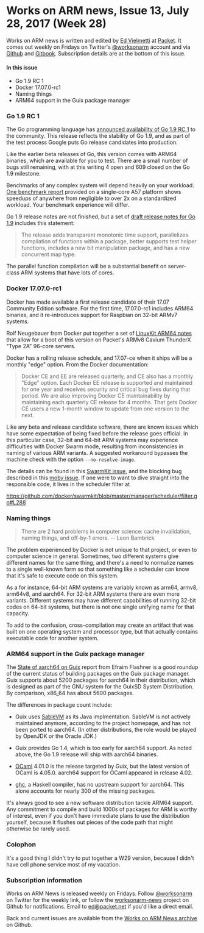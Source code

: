 # Works on ARM news, Issue 13, July 28, 2017 (Week 28)

Works on ARM news is written and edited by [Ed Vielmetti] at [Packet]. It comes out weekly on Fridays on Twitter's [@worksonarm] account and via [Github] and [Gitbook]. Subscription details are at the bottom of this issue.

[Ed Vielmetti]:https://www.packet.net/about/ed-vielmetti/
[Packet]:https://www.packet.net
[@worksonarm]:https://twitter.com/worksonarm
[Github]:http://github.com/vielmetti/worksonarm-news
[Gitbook]:https://vielmetti.gitbooks.io/works-on-arm-news/content/

#### In this issue

* Go 1.9 RC 1
* Docker 17.07.0-rc1
* Naming things
* ARM64 support in the Guix package manager

### Go 1.9 RC 1

The Go programming language has [announced availability of Go 1.9 RC 1]
to the community. This release reflects the
stability of Go 1.9, and as part of the test process Google
puts Go release candidates into production.

[announced availability of Go 1.9 RC 1]:https://groups.google.com/forum/#!topic/golang-dev/25PWiGkxDPU

Like the earlier beta releases of Go, this version comes
with ARM64 binaries, which are available for you to test.
There are a small number of bugs still remaining, with
at this writing 4 open and 609 closed on the Go 1.9 milestone.

Benchmarks of any complex system will depend heavily on your
workload. [One benchmark report] provided on a single-core A57
platform shows speedups of anywhere from negligible to over 2x
on a standardized workload. Your benchmark experience will differ.

[One benchmark report]:https://github.com/golang/go/issues/19082#issuecomment-314552276

Go 1.9 release notes are not finished, but a
set of [draft release notes for Go 1.9] includes this statement:

> The release adds transparent monotonic time support, parallelizes
compilation of functions within a package, better supports test
helper functions, includes a new bit manipulation package, and has
a new concurrent map type.

[draft release notes for Go 1.9]:https://tip.golang.org/doc/go1.9

The parallel function compilation will be a substantial
benefit on server-class ARM systems that have lots of cores.

### Docker 17.07.0-rc1

Docker has made available a first release candidate of their 17.07
Community Edition software. For the first time, 17.07.0-rc1 includes ARM64
binaries, and it re-introduces support for Raspbian on 32-bit ARMv7
systems.

Rolf Neugebauer from Docker put together a set of
[LinuxKit ARM64 notes] that allow for a boot of this 
version on Packet's ARMv8 Cavium ThunderX "Type 2A" 96-core servers.

[LinuxKit ARM64 notes]:https://gist.github.com/rn/08d13b7ed30ab5fbde9a6dcaa24831ce

Docker has a rolling release schedule, and 17.07-ce when it ships
will be a monthly "edge" option. From the Docker documentation:

> Docker CE and EE are released quarterly, and CE also has a monthly
"Edge" option. Each Docker EE release is supported and maintained
for one year and receives security and critical bug fixes during
that period. We are also improving Docker CE maintainability by
maintaining each quarterly CE release for 4 months. That gets Docker
CE users a new 1-month window to update from one version to the
next.

Like any beta and release candidate software, there are known issues
which have some expectation of being fixed before the release goes 
official. In this particular case, 32-bit and 64-bit ARM systems
may experience difficulties with Docker Swarm mode, resulting from
inconsistencies in naming of various ARM variants. A suggested
workaround bypasses the machine check with the option `--no-resolve-image`.

The details can
be found in this [SwarmKit issue], and the blocking bug described
in this [moby issue]. If one were to want to dive straight into
the responsible code, it lives in the scheduler filter at

https://github.com/docker/swarmkit/blob/master/manager/scheduler/filter.go#L288

[Swarmkit issue]:https://github.com/docker/swarmkit/issues/2294
[moby issue]:https://github.com/moby/moby/pull/34021

### Naming things

> There are 2 hard problems in computer science: cache invalidation,
naming things, and off-by-1 errors. -- Leon Bambrick

The problem experienced by Docker is not unique to that project,
or even to computer science in general. Sometimes, two different
systems give different names for the same thing, and there's a
need to normalize names to a single well-known form so that something
like a scheduler can know that it's safe to execute code on this
system. 

As a for instance, 64-bit ARM systems are variably known
as arm64, armv8, arm64v8, and aarch64. For 32-bit ARM systems there
are even more variants. Different systems may have different capabilities
of running 32-bit codes on 64-bit systems, but there is not one
single unifying name for that capacity. 

To add to the confusion, cross-compilation may create an artifact that
was built on one operating system and processor type, but that actually
contains executable code for another system.

### ARM64 support in the Guix package manager

The [State of aarch64 on Guix] report from Efraim Flashner is a
good roundup of the current status of building packages on the Guix
package manager. Guix supports about 5200 packages for aarch64 in
their distribution, which is designed as part of the GNU system for
the GuixSD System Distribution. By comparison, x86_64 has about 5600
packages. 

The differences in package count include:

* Guix uses [SableVM] as its Java implmentation. SableVM is not actively
maintained anymore, according to the project homepage, and has not
been ported to aarch64. (In other distributions, the role would be
played by OpenJDK or the Oracle JDK.)

[SableVM]:http://www.sablevm.org/

* Guix provides Go 1.4, which is too early for aarch64 support. As noted
above, the Go 1.9 release will ship with aarch64 binaries.

* [OCaml] 4.01.0 is the release targeted by Guix, but 
the latest version of OCaml is 4.05.0. aarch64 support for
OCaml appeared in release 4.02.

[OCaml]:https://ocaml.org/

* [ghc], a Haskell compiler, has no upstream support for aarch64.
This alone accounts for nearly 300 of the missing packages.

[ghc]:https://www.haskell.org/ghc/

[State of aarch64 on Guix]:https://www.gnu.org/software/guix/news/state-of-aarch64-on-guix.html

It's always good to see a new software distribution tackle ARM64 support.
Any commitment to compile and build 1000s of packages for ARM is
worthy of interest, even if you don't have immediate plans to use
the distribution yourself, because it flushes out pieces of the 
code path that might otherwise be rarely used.

### Colophon

It's a good thing I didn't try to put together a W29
version, because I didn't have cell phone service most
of my vacation.

### Subscription information

Works on ARM News is released weekly on Fridays.
Follow [@worksonarm] on Twitter for the weekly link,
or follow the [worksonarm-news] project on Github
for notifications.
Email to ed@packet.net if you'd like a direct email.

Back and current issues are available from the 
[Works on ARM News archive] on Github.

[Works on ARM News archive]:http://github.com/vielmetti/worksonarm-news
[worksonarm-news]:http://github.com/vielmetti/worksonarm-news
[worksonarm]:https://twitter.com/worksonarm

